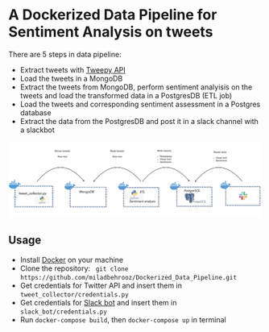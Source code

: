 # A Dockerized Data Pipeline for Sentiment Analysis on tweets
There are 5 steps in data pipeline:
- Extract tweets with [Tweepy API](https://docs.tweepy.org/en/stable/index.html) 
- Load the tweets in a MongoDB
- Extract the tweets from MongoDB, perform sentiment analyisis on the tweets and load the transformed data in a PostgresDB (ETL job)
- Load the tweets and corresponding sentiment assessment in a Postgres database
- Extract the data from the PostgresDB and post it in a slack channel with a slackbot

![workflow](workflow.jpg)

## Usage
- Install [Docker](https://docs.docker.com/get-docker/) on your machine
- Clone the repository: ``` git clone https://github.com/miladbehrooz/Dockerized_Data_Pipeline.git```
- Get credentials for Twitter API and insert them in ```tweet_collector/credentials.py```
- Get credentials for [Slack bot](https://api.slack.com/apps) and insert them in ```slack_bot/credentials.py```
- Run ```docker-compose build```, then ```docker-compose up``` in terminal
